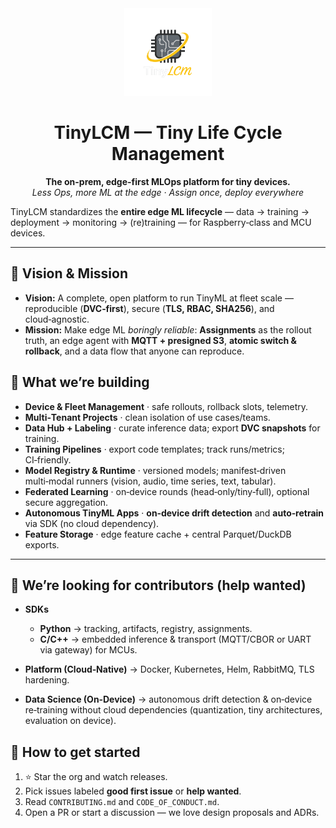 <div align="center">
  <picture>
    <source media="(prefers-color-scheme: dark)"  srcset="../logo/logo_dark.png">
    <source media="(prefers-color-scheme: light)" srcset="../logo/logo_light.png">
    <img alt="TinyLCM" src="../logo/logo_light.png" width="140">
  </picture>

  <h1>TinyLCM — Tiny Life Cycle Management</h1>
  <p><strong>The on-prem, edge-first MLOps platform for tiny devices.</strong><br>
  <em>Less Ops, more ML at the edge · Assign once, deploy everywhere</em></p>
</div>

TinyLCM standardizes the **entire edge ML lifecycle** — data → training → deployment → monitoring → (re)training — for Raspberry‑class and MCU devices.

---

## 🎯 Vision & Mission

* **Vision:** A complete, open platform to run TinyML at fleet scale — reproducible (**DVC‑first**), secure (**TLS, RBAC, SHA256**), and cloud‑agnostic.
* **Mission:** Make edge ML *boringly reliable*: **Assignments** as the rollout truth, an edge agent with **MQTT + presigned S3**, **atomic switch & rollback**, and a data flow that anyone can reproduce.

## 🧭 What we’re building

* **Device & Fleet Management** · safe rollouts, rollback slots, telemetry.
* **Multi‑Tenant Projects** · clean isolation of use cases/teams.
* **Data Hub + Labeling** · curate inference data; export **DVC snapshots** for training.
* **Training Pipelines** · export code templates; track runs/metrics; CI‑friendly.
* **Model Registry & Runtime** · versioned models; manifest‑driven multi‑modal runners (vision, audio, time series, text, tabular).
* **Federated Learning** · on‑device rounds (head‑only/tiny‑full), optional secure aggregation.
* **Autonomous TinyML Apps** · **on‑device drift detection** and **auto‑retrain** via SDK (no cloud dependency).
* **Feature Storage** · edge feature cache + central Parquet/DuckDB exports.

---

## 🙌 We’re looking for contributors (help wanted)

* **SDKs**

  * **Python** → tracking, artifacts, registry, assignments.
  * **C/C++** → embedded inference & transport (MQTT/CBOR or UART via gateway) for MCUs.
* **Platform (Cloud‑Native)** → Docker, Kubernetes, Helm, RabbitMQ, TLS hardening.
* **Data Science (On‑Device)** → autonomous drift detection & on‑device re‑training without cloud dependencies (quantization, tiny architectures, evaluation on device).

## 🚀 How to get started

1. ⭐ Star the org and watch releases.
2. Pick issues labeled **good first issue** or **help wanted**.
3. Read `CONTRIBUTING.md` and `CODE_OF_CONDUCT.md`.
4. Open a PR or start a discussion — we love design proposals and ADRs.

